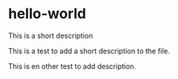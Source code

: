 # hello-world
This is a short description

This is a test to add a short description to the file.

This is en other test to add description.
